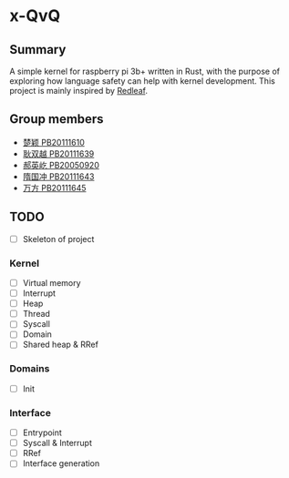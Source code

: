# x-QvQ

## Summary

A simple kernel for raspberry pi 3b+ written in Rust,  with the purpose of exploring how language safety can help with kernel development. This project is mainly inspired by [Redleaf](https://github.com/mars-research/redleaf).

## Group members

- [楚颖 PB20111610](https://github.com/PB20111610)
- [耿双越 PB20111639](https://github.com/Annie-Geng)
- [郝英屹 PB20050920](https://github.com/jpy794)
- [隋国冲 PB20111643](https://github.com/suiguochong)
- [万方 PB20111645](https://github.com/jiuguaiwf)

## TODO

- [ ] Skeleton of project

### Kernel

- [ ] Virtual memory
- [ ] Interrupt
- [ ] Heap
- [ ] Thread
- [ ] Syscall
- [ ] Domain
- [ ] Shared heap & RRef

### Domains

- [ ] Init

### Interface

- [ ] Entrypoint
- [ ] Syscall & Interrupt
- [ ] RRef
- [ ] Interface generation
